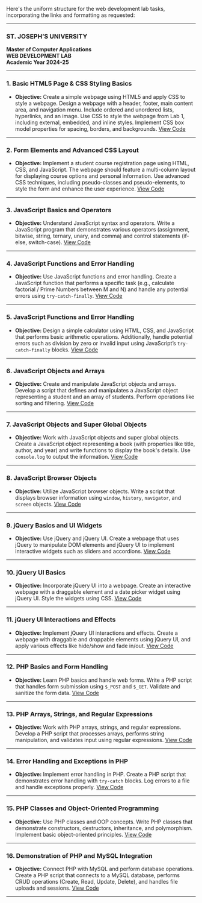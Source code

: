 Here's the uniform structure for the web development lab tasks, incorporating the links and formatting as requested:

---

### ST. JOSEPH’S UNIVERSITY  
**Master of Computer Applications**  
**WEB DEVELOPMENT LAB**  
**Academic Year 2024-25**

---

### 1. Basic HTML5 Page & CSS Styling Basics
- **Objective:** Create a simple webpage using HTML5 and apply CSS to style a webpage. Design a webpage with a header, footer, main content area, and navigation menu. Include ordered and unordered lists, hyperlinks, and an image. Use CSS to style the webpage from Lab 1, including external, embedded, and inline styles. Implement CSS box model properties for spacing, borders, and backgrounds.
[View Code](https://github.com/smartbooty69/MCA-2024-2026/tree/main/Semester%20I/Web-PHP/PROG01)

---

### 2. Form Elements and Advanced CSS Layout
- **Objective:** Implement a student course registration page using HTML, CSS, and JavaScript. The webpage should feature a multi-column layout for displaying course options and personal information. Use advanced CSS techniques, including pseudo-classes and pseudo-elements, to style the form and enhance the user experience.
[View Code](https://github.com/smartbooty69/MCA-2024-2026/tree/main/Semester%20I/Web-PHP/PROG02)

---

### 3. JavaScript Basics and Operators
- **Objective:** Understand JavaScript syntax and operators. Write a JavaScript program that demonstrates various operators (assignment, bitwise, string, ternary, unary, and comma) and control statements (if-else, switch-case).
[View Code](https://github.com/smartbooty69/MCA-2024-2026/tree/main/Semester%20I/Web-PHP/PROG03)

---

### 4. JavaScript Functions and Error Handling
- **Objective:** Use JavaScript functions and error handling. Create a JavaScript function that performs a specific task (e.g., calculate factorial / Prime Numbers between M and N) and handle any potential errors using `try-catch-finally`.
[View Code](https://github.com/smartbooty69/MCA-2024-2026/tree/main/Semester%20I/Web-PHP/PROG04)

---

### 5. JavaScript Functions and Error Handling
- **Objective:** Design a simple calculator using HTML, CSS, and JavaScript that performs basic arithmetic operations. Additionally, handle potential errors such as division by zero or invalid input using JavaScript’s `try-catch-finally` blocks.
[View Code](https://github.com/smartbooty69/MCA-2024-2026/tree/main/Semester%20I/Web-PHP/PROG05)

---

### 6. JavaScript Objects and Arrays
- **Objective:** Create and manipulate JavaScript objects and arrays. Develop a script that defines and manipulates a JavaScript object representing a student and an array of students. Perform operations like sorting and filtering.
[View Code](https://github.com/smartbooty69/MCA-2024-2026/tree/main/Semester%20I/Web-PHP/PROG06)

---

### 7. JavaScript Objects and Super Global Objects
- **Objective:** Work with JavaScript objects and super global objects. Create a JavaScript object representing a book (with properties like title, author, and year) and write functions to display the book's details. Use `console.log` to output the information.
[View Code](https://github.com/smartbooty69/MCA-2024-2026/tree/main/Semester%20I/Web-PHP/PROG07)

---

### 8. JavaScript Browser Objects
- **Objective:** Utilize JavaScript browser objects. Write a script that displays browser information using `window`, `history`, `navigator`, and `screen` objects.
[View Code](https://github.com/smartbooty69/MCA-2024-2026/tree/main/Semester%20I/Web-PHP/PROG08)

---

### 9. jQuery Basics and UI Widgets
- **Objective:** Use jQuery and jQuery UI. Create a webpage that uses jQuery to manipulate DOM elements and jQuery UI to implement interactive widgets such as sliders and accordions.
[View Code](https://github.com/smartbooty69/MCA-2024-2026/tree/main/Semester%20I/Web-PHP/PROG09)

---

### 10. jQuery UI Basics
- **Objective:** Incorporate jQuery UI into a webpage. Create an interactive webpage with a draggable element and a date picker widget using jQuery UI. Style the widgets using CSS.
[View Code](https://github.com/smartbooty69/MCA-2024-2026/tree/main/Semester%20I/Web-PHP/PROG10)

---

### 11. jQuery UI Interactions and Effects
- **Objective:** Implement jQuery UI interactions and effects. Create a webpage with draggable and droppable elements using jQuery UI, and apply various effects like hide/show and fade in/out.
[View Code](https://github.com/smartbooty69/MCA-2024-2026/tree/main/Semester%20I/Web-PHP/PROG11)

---

### 12. PHP Basics and Form Handling
- **Objective:** Learn PHP basics and handle web forms. Write a PHP script that handles form submission using `$_POST` and `$_GET`. Validate and sanitize the form data.
[View Code](https://github.com/smartbooty69/MCA-2024-2026/tree/main/Semester%20I/Web-PHP/PROG12)

---

### 13. PHP Arrays, Strings, and Regular Expressions
- **Objective:** Work with PHP arrays, strings, and regular expressions. Develop a PHP script that processes arrays, performs string manipulation, and validates input using regular expressions.
[View Code](https://github.com/smartbooty69/MCA-2024-2026/tree/main/Semester%20I/Web-PHP/PROG13)

---

### 14. Error Handling and Exceptions in PHP
- **Objective:** Implement error handling in PHP. Create a PHP script that demonstrates error handling with `try-catch` blocks. Log errors to a file and handle exceptions properly.
[View Code](https://github.com/smartbooty69/MCA-2024-2026/tree/main/Semester%20I/Web-PHP/PROG14)

---

### 15. PHP Classes and Object-Oriented Programming
- **Objective:** Use PHP classes and OOP concepts. Write PHP classes that demonstrate constructors, destructors, inheritance, and polymorphism. Implement basic object-oriented principles.
[View Code](https://github.com/smartbooty69/MCA-2024-2026/tree/main/Semester%20I/Web-PHP/PROG15)

---

### 16. Demonstration of PHP and MySQL Integration
- **Objective:** Connect PHP with MySQL and perform database operations. Create a PHP script that connects to a MySQL database, performs CRUD operations (Create, Read, Update, Delete), and handles file uploads and sessions.
[View Code](https://github.com/smartbooty69/MCA-2024-2026/tree/main/Semester%20I/Web-PHP/PROG16)

---

